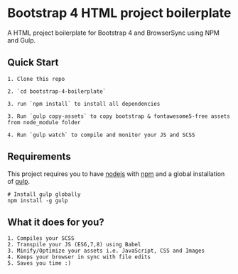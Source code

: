 # Bootstrap 4 HTML project boilerplate

A HTML project boilerplate for Bootstrap 4 and BrowserSync using NPM and Gulp.

## Quick Start
```
1. Clone this repo

2. `cd bootstrap-4-boilerplate`

3. run `npm install` to install all dependencies

3. Run `gulp copy-assets` to copy bootstrap & fontawesome5-free assets from node_module folder

4. Run `gulp watch` to compile and monitor your JS and SCSS
```

## Requirements
This project requires you to have [nodejs](https://nodejs.org/en/) with [npm](https://www.npmjs.com/get-npm) and a global installation of [gulp](http://gulpjs.com/).
```
# Install gulp globally
npm install -g gulp
```

## What it does for you?
```
1. Compiles your SCSS
2. Transpile your JS (ES6,7,8) using Babel
3. Minify/Optimize your assets i.e. JavaScript, CSS and Images
4. Keeps your browser in sync with file edits
5. Saves you time :)
```